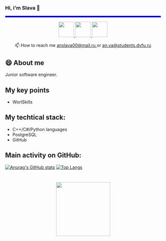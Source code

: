 ### Hi, i'm Slava 👋
<hr style="border: 2px solid blue;">

<p align='center'>
  <a href="https://t.me/Slavulkin">
     <img height=50 src="https://img.shields.io/badge/Telegram-2CA5E0?style=for-the-badge&logo=telegram&logoColor=white"/>
  </a>
  <a href="https://vk.com/clavo4ka">
     <img height=50 src="https://img.shields.io/badge/вконтакте-%232E87FB.svg?&style=for-the-badge&logo=vk&logoColor=white"/>
  </a>
  <a href="https://wa.me/79622201765">
     <img height=50 src="https://img.shields.io/badge/WhatsApp-25D366?style=for-the-badge&logo=whatsapp&logoColor=white"/>
  </a>
  <div align="center">
    📫 How to reach me <a href="mailto:anslava00@mail.ru"> anslava00@mail.ru </a>
    or  <a href="mailto:an.va@students.dvfu.ru"> an.va@students.dvfu.ru </a>
  </div>
</p>

## 😄 About me
Junior software engineer.

## My key points
* WorlSkills

## My techtical stack:

* С++/C#/Python languages
* PostgreSQL
* GitHub

## Main activity on GitHub:

[![Anurag's GitHub stats](https://github-readme-stats.vercel.app/api?username=anslava00)](https://github.com/anslava00/github-readme-stats)
[![Top Langs](https://github-readme-stats.vercel.app/api/top-langs/?username=anslava00&layout=compact)](https://github.com/anslava00/github-readme-stats)

<div align="center" style="margin: 40px 0">
   <a href="https://github.com/anslava00/github-profile-views-counter">
       <img width="175px" src="https://komarev.com/ghpvc/?username=anslava00&color=DE002D">
   </a>
</div>
